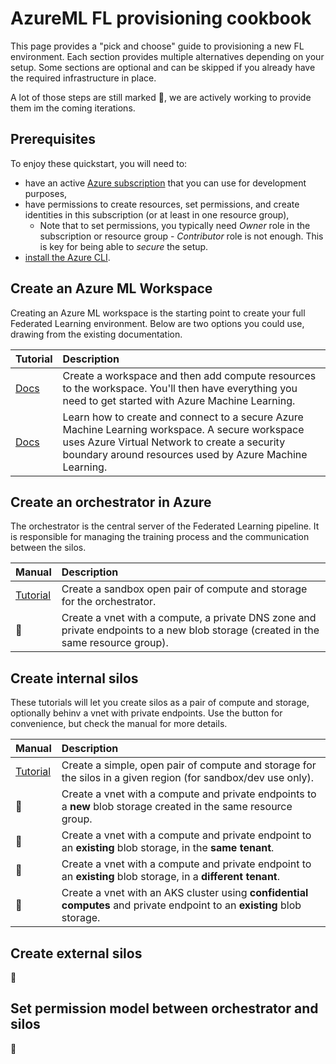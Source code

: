 # AzureML FL provisioning cookbook

This page provides a "pick and choose" guide to provisioning a new FL environment. Each section provides multiple alternatives depending on your setup. Some sections are optional and can be skipped if you already have the required infrastructure in place.

A lot of those steps are still marked :construction:, we are actively working to provide them im the coming iterations.

## Prerequisites

To enjoy these quickstart, you will need to:
- have an active [Azure subscription](https://azure.microsoft.com) that you can use for development purposes,
- have permissions to create resources, set permissions, and create identities in this subscription (or at least in one resource group),
  - Note that to set permissions, you typically need _Owner_ role in the subscription or resource group - _Contributor_ role is not enough. This is key for being able to _secure_ the setup.
- [install the Azure CLI](https://learn.microsoft.com/en-us/cli/azure/install-azure-cli).


## Create an Azure ML Workspace

Creating an Azure ML workspace is the starting point to create your full Federated Learning environment. Below are two options you could use, drawing from the existing documentation.

| Tutorial | Description |
| :-- | :-- |
| [Docs](https://learn.microsoft.com/en-us/azure/machine-learning/quickstart-create-resources) | Create a workspace and then add compute resources to the workspace. You'll then have everything you need to get started with Azure Machine Learning. |
| [Docs](https://learn.microsoft.com/en-us/azure/machine-learning/tutorial-create-secure-workspace) | Learn how to create and connect to a secure Azure Machine Learning workspace. A secure workspace uses Azure Virtual Network to create a security boundary around resources used by Azure Machine Learning. |

## Create an orchestrator in Azure

The orchestrator is the central server of the Federated Learning pipeline. It is responsible for managing the training process and the communication between the silos.

| Manual | Description |
| :-- | :-- |
| [Tutorial](./orchestrator_open.md) | Create a sandbox open pair of compute and storage for the orchestrator. |
| :construction: | Create a vnet with a compute, a private DNS zone and private endpoints to a new blob storage (created in the same resource group). |

## Create internal silos

These tutorials will let you create silos as a pair of compute and storage, optionally behinv a vnet with private endpoints. Use the button for convenience, but check the manual for more details.

| Manual | Description |
| :-- | :-- |
| [Tutorial](./silo_open.md) | Create a simple, open pair of compute and storage for the silos in a given region (for sandbox/dev use only). |
| :construction: | Create a vnet with a compute and private endpoints to a **new** blob storage created in the same resource group. |
| :construction: | Create a vnet with a compute and private endpoint to an **existing** blob storage, in the **same tenant**. |
| :construction: | Create a vnet with a compute and private endpoint to an **existing** blob storage, in a **different tenant**. |
| :construction: | Create a vnet with an AKS cluster using **confidential computes** and private endpoint to an **existing** blob storage. |

## Create external silos

:construction:

## Set permission model between orchestrator and silos

:construction:
